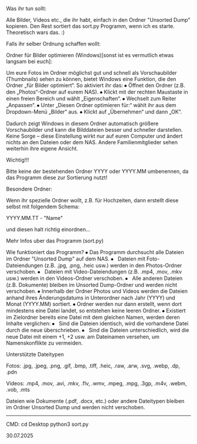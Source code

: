 Was ihr tun sollt:

Alle Bilder, Videos etc., die ihr habt, einfach in den Ordner "Unsorted Dump" kopieren. Den Rest sortiert das sort.py Programm, wenn ich es starte.
Theoretisch wars das. :)



Falls ihr selber Ordnung schaffen wollt:


Ordner für Bilder optimieren (Windows)[sonst ist es vermutlich etwas langsam bei euch]:

Um eure Fotos im Ordner möglichst gut und schnell als Vorschaubilder (Thumbnails) sehen zu können, bietet Windows eine Funktion, die den Ordner „für Bilder optimiert“. So aktiviert ihr das:
⦁	Öffnet den Ordner (z.B. den „Photos“-Ordner auf eurem NAS).
⦁	Klickt mit der rechten Maustaste in einen freien Bereich und wählt „Eigenschaften“.
⦁	Wechselt zum Reiter „Anpassen“.
⦁	Unter „Diesen Ordner optimieren für:“ wählt ihr aus dem Dropdown-Menü „Bilder“ aus.
⦁	Klickt auf „Übernehmen“ und dann „OK“.

Dadurch zeigt Windows in diesem Ordner automatisch größere Vorschaubilder und kann die Bilddateien besser und schneller darstellen. Keine Sorge – diese Einstellung wirkt nur auf euren Computer und ändert nichts an den Dateien oder dem NAS. Andere Familienmitglieder sehen weiterhin ihre eigene Ansicht.



Wichtig!!!

Bitte keine der bestehenden Ordner YYYY oder YYYY.MM umbenennen, da das Programm diese zur Sortierung nutzt!



Besondere Ordner:

Wenn ihr spezielle Ordner wollt, z.B. für Hochzeiten, dann erstellt diese selbst mit folgendem Schema:

YYYY.MM.TT - "Name"

und diesen halt richtig einordnen...



Mehr Infos uber das Programm (sort.py)

Wie funktioniert das Programm?
⦁	Das Programm durchsucht alle Dateien im Ordner "Unsorted Dump" auf dem NAS.
⦁	 	Dateien mit Foto-Dateiendungen (z.B. .jpg, .png, .heic usw.) werden in den Photos-Ordner verschoben.
⦁	 	Dateien mit Video-Dateiendungen (z.B. .mp4, .mov, .mkv usw.) werden in den Videos-Ordner verschoben.
⦁	 	Alle anderen Dateien (z.B. Dokumente) bleiben im Unsorted Dump-Ordner und werden nicht verschoben.
⦁	Innerhalb der Ordner Photos und Videos werden die Dateien anhand ihres Änderungsdatums in Unterordner nach Jahr (YYYY) und Monat (YYYY.MM) sortiert.
⦁	Ordner werden nur dann erstellt, wenn dort mindestens eine Datei landet, so entstehen keine leeren Ordner.
⦁	Existiert im Zielordner bereits eine Datei mit dem gleichen Namen, werden deren Inhalte verglichen:
⦁	 	Sind die Dateien identisch, wird die vorhandene Datei durch die neue überschrieben.
⦁	 	Sind die Dateien unterschiedlich, wird die neue Datei mit einem +1, +2 usw. am Dateinamen versehen, um Namenskonflikte zu vermeiden.



Unterstützte Dateitypen

Fotos:
.jpg, .jpeg, .png, .gif, .bmp, .tiff, .heic, .raw, .arw, .svg, .webp, .dp, .pdn

Videos:
.mp4, .mov, .avi, .mkv, .flv, .wmv, .mpeg, .mpg, .3gp, .m4v, .webm, .vob, .mts


Dateien wie Dokumente (.pdf, .docx, etc.) oder andere Dateitypen bleiben im Ordner Unsorted Dump und werden nicht verschoben.






__________________________________________________
CMD:
cd Desktop
python3 sort.py

30.07.2025

